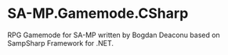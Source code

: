 # SA-MP.Gamemode.CSharp
RPG Gamemode for SA-MP written by Bogdan Deaconu based on SampSharp Framework for .NET.

